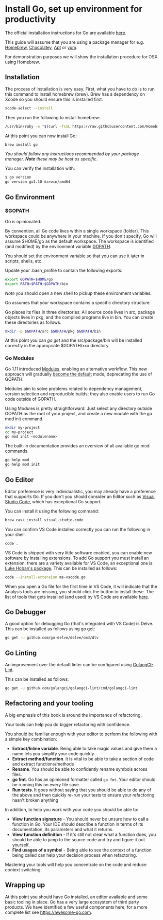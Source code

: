 # Install Go, set up environment for productivity

The official installation instructions for Go are available [here](https://golang.org/doc/install).

This guide will assume that you are using a package manager for e.g. [Homebrew](https://brew.sh), [Chocolatey](https://chocolatey.org), [Apt](https://help.ubuntu.com/community/AptGet/Howto) or [yum](https://access.redhat.com/solutions/9934).

For demonstration purposes we will show the installation procedure for OSX using Homebrew.

## Installation

The process of installation is very easy. First, what you have to do is to run this command to install homebrew (brew). Brew has a dependency on Xcode so you should ensure this is installed first.

```sh
xcode-select --install
```

Then you run the following to install homebrew:

```sh
/usr/bin/ruby -e "$(curl -fsSL https://raw.githubusercontent.com/Homebrew/install/master/install)"
```

At this point you can now install Go:

```sh
brew install go
```

*You should follow any instructions recommended by your package manager. **Note** these may be host os specific*.

You can verify the installation with:

```sh
$ go version
go version go1.10 darwin/amd64
```

## Go Environment

### $GOPATH
Go is opinionated.

By convention, all Go code lives within a single workspace (folder). This workspace could be anywhere in your machine. If you don't specify, Go will assume $HOME/go as the default workspace. The workspace is identified (and modified) by the environment variable [GOPATH](https://golang.org/cmd/go/#hdr-GOPATH_environment_variable).

You should set the environment variable so that you can use it later in scripts, shells, etc.

Update your .bash_profile to contain the following exports:

```sh
export GOPATH=$HOME/go
export PATH=$PATH:$GOPATH/bin
```

*Note* you should open a new shell to pickup these environment variables.

Go assumes that your workspace contains a specific directory structure.

Go places its files in three directories: All source code lives in src, package objects lives in pkg, and the compiled programs live in bin. You can create these directories as follows.

```sh
mkdir -p $GOPATH/src $GOPATH/pkg $GOPATH/bin
```

At this point you can _go get_ and the src/package/bin will be installed correctly in the appropriate $GOPATH/xxx directory.

### Go Modules
Go 1.11 introduced [Modules](https://github.com/golang/go/wiki/Modules), enabling an alternative workflow. This new approach will gradually [become the default](https://blog.golang.org/modules2019) mode, deprecating the use of GOPATH.

Modules aim to solve problems related to dependency management, version selection and reproducible builds; they also enable users to run Go code outside of GOPATH.

Using Modules is pretty straightforward. Just select any directory outside GOPATH as the root of your project, and create a new module with the go mod init command.
```sh
mkdir my-project
cd my-project
go mod init <modulename>
```

The built-in documentation provides an overview of all available go mod commands.
```sh
go help mod
go help mod init
```

## Go Editor

Editor preference is very individualistic, you may already have a preference that supports Go. If you don't you should consider an Editor such as [Visual Studio Code](https://code.visualstudio.com), which has exceptional Go support.

You can install it using the following command:

```sh
brew cask install visual-studio-code
```

You can confirm VS Code installed correctly you can run the following in your shell.

```sh
code .
```

VS Code is shipped with very little software enabled, you can enable new software by installing extensions. To add Go support you must install an extension, there are a variety available for VS Code, an exceptional one is [Luke Hoban's package](https://github.com/Microsoft/vscode-go). This can be installed as follows:

```sh
code --install-extension ms-vscode.go
```

When you open a Go file for the first time in VS Code, it will indicate that the Analysis tools are missing, you should click the button to install these. The list of tools that gets installed (and used) by VS Code are available [here](https://github.com/Microsoft/vscode-go/wiki/Go-tools-that-the-Go-extension-depends-on).

## Go Debugger

A good option for debugging Go (that's integrated with VS Code) is Delve. This can be installed as follows using go get:

```sh
go get -u github.com/go-delve/delve/cmd/dlv
```

## Go Linting

An improvement over the default linter can be configured using [GolangCI-Lint](https://github.com/golangci/golangci-lint).

This can be installed as follows:

```sh
go get -u github.com/golangci/golangci-lint/cmd/golangci-lint
```

## Refactoring and your tooling

A big emphasis of this book is around the importance of refactoring.

Your tools can help you do bigger refactoring with confidence.

You should be familiar enough with your editor to perform the following with a simple key combination:

- **Extract/Inline variable**. Being able to take magic values and give them a name lets you simplify your code quickly
- **Extract method/function**. It is vital to be able to take a section of code and extract functions/methods
- **Rename**. You should be able to confidently rename symbols across files.
- **go fmt**. Go has an opinioned formatter called `go fmt`. Your editor should be running this on every file save.
- **Run tests**. It goes without saying that you should be able to do any of the above and then quickly re-run your tests to ensure your refactoring hasn't broken anything

In addition, to help you work with your code you should be able to:

- **View function signature** - You should never be unsure how to call a function in Go. Your IDE should describe a function in terms of its documentation, its parameters and what it returns.
- **View function definition** - If it's still not clear what a function does, you should be able to jump to the source code and try and figure it out yourself.
- **Find usages of a symbol** - Being able to see the context of a function being called can help your decision process when refactoring.

Mastering your tools will help you concentrate on the code and reduce context switching.

## Wrapping up

At this point you should have Go installed, an editor available and some basic tooling in place. Go has a very large ecosystem of third party products. We have identified a few useful components here, for a more complete list see https://awesome-go.com.
